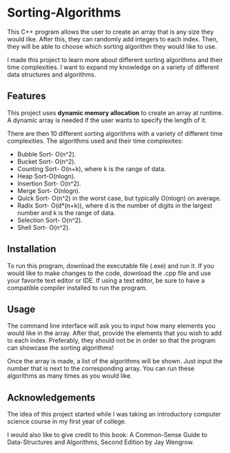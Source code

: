 # Sorting-Algorithms

This C++ program allows the user to create an array that is any size they would like. After this, they can randomly add integers to each index. Then, they will be able to choose which sorting algorithm they would like to use.

I made this project to learn more about different sorting algorithms and their time complexities. I want to expand my knowledge on a variety of different data structures and algorithms. 

## Features

This project uses **dynamic memory allocation** to create an array at runtime. A dynamic array is needed if the user wants to specify the length of it. 

There are then 10 different sorting algorithms with a variety of different time complexities. 
The algorithms used and their time complexites:
* Bubble Sort- O(n^2).
* Bucket Sort- O(n^2).
* Counting Sort- O(n+k), where k is the range of data.
* Heap Sort-O(nlogn).
* Insertion Sort- O(n^2).
* Merge Sort- O(nlogn).
* Quick Sort- O(n^2) in the worst case, but typically O(nlogn) on average.
* Radix Sort- O(d*(n+k)), where d is the number of digits in the largest number and k is the range of data.
* Selection Sort- O(n^2).
* Shell Sort- O(n^2).

## Installation

To run this program, download the executable file (.exe) and run it. If you would like to make changes to the code, download the .cpp file and use your favorite text editor or IDE. If using a text editor, be sure to have a compatible compiler installed to run the program. 

## Usage

The command line interface will ask you to input how many elements you would like in the array. After that, provide the elements that you wish to add to each index. Preferably, they should not be in order so that the program can showcase the sorting algorithms!

Once the array is made, a list of the algorithms will be shown. Just input the number that is next to the corresponding array. You can run these algorithms as many times as you would like. 

## Acknowledgements

The idea of this project started while I was taking an introductory computer science course in my first year of college. 

I would also like to give credit to this book: A Common-Sense Guide to Data-Structures and Algorithms, Second Edition by Jay Wengrow.
